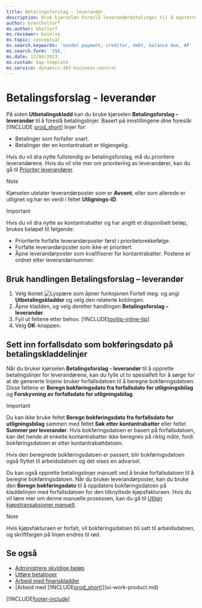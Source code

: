 ```yaml
---
title: Betalingsforslag - leverandør
description: Bruk kjørselen Foreslå leverandørbetalinger til å opprette betalingslinjer for leverandørene dine basert på forfallsdatoer og betalingsrabatter.
author: brentholtorf
ms.author: bholtorf
ms.reviewer: bnielse
ms.topic: conceptual
ms.search.keywords: 'vendor payment, creditor, debt, balance due, AP'
ms.search.form: '256,'
ms.date: 12/04/2023
ms.custom: bap-template
ms.service: dynamics-365-business-central
---
```

# <a name="suggest-vendor-payments"></a>Betalingsforslag - leverandør

På siden **Utbetalingskladd** kan du bruke kjørselen **Betalingsforslag – leverandør** til å foreslå betalingslinjer. Basert på innstillingene dine foreslår [!INCLUDE [prod_short](includes/prod_short.md)] linjer for:

- Betalinger som forfaller snart.
- Betalinger der en kontantrabatt er tilgjengelig.

Hvis du vil dra nytte fullstendig av betalingsforslag, må du prioritere leverandørene. Hvis du vil vite mer om prioritering av leverandører, kan du gå til [Prioriter leverandører](purchasing-how-prioritize-vendors.md).  

> [!NOTE]  
> Kjørselen utelater leverandørposter som er **Avvent**, eller som allerede er utlignet og har en verdi i feltet **Utlignings-ID**.  

> [!IMPORTANT]  
> Hvis du vil dra nytte av kontantrabatter og har angitt et disponibelt beløp, brukes beløpet til følgende:  
>
> * Prioriterte forfalte leverandørposter først i prioritetsrekkefølge.
> * Forfalte leverandørposter som ikke er prioritert.  
> * Åpne leverandørposter som kvalifiserer for kontantrabatter. Postene er ordnet etter leverandørnummer.  

## <a name="use-the-suggest-vendor-payments-action"></a>Bruk handlingen Betalingsforslag – leverandør

1. Velg ikonet ![Lyspære som åpner funksjonen Fortell meg.](media/ui-search/search_small.png "Fortell hva du vil gjøre") og angi **Utbetalingskladder** og velg den relaterte koblingen.  
2. Åpne kladden, og velg deretter handlingen **Betalingsforslag – leverandør**.  
3. Fyll ut feltene etter behov. [!INCLUDE[tooltip-inline-tip](includes/tooltip-inline-tip_md.md)]  
4. Velg **OK**-knappen.  

## <a name="insert-the-due-date-as-posting-date-on-payment-journal-lines"></a>Sett inn forfallsdato som bokføringsdato på betalingskladdelinjer

Når du bruker kjørselen **Betalingsforslag - leverandør** til å opprette betalingslinjer for leverandørene, kan du fylle ut to spesialfelt for å sørge for at de genererte linjene bruker forfallsdatoen til å beregne bokføringsdatoen. Disse feltene er **Beregn bokføringsdato fra forfallsdato for utligningsbilag** og **Forskyvning av forfallsdato for utligningsbilag**.  

> [!IMPORTANT]  
> Du kan ikke bruke feltet **Beregn bokføringsdato fra forfallsdato for utligningsbilag** sammen med feltet **Søk etter kontantrabatter** eller feltet **Summer per leverandør**. Hvis bokføringsdatoen er basert på forfallsdatoen, kan det hende at enkelte kontantrabatter ikke beregnes på riktig måte, fordi bokføringsdatoen er etter kontantrabattdatoen.  

Hvis den beregnede bokføringsdatoen er passert, blir bokføringsdatoen også flyttet til arbeidsdatoen og det vises en advarsel.  

Du kan også opprette betalingslinjer manuelt ved å bruke forfallsdatoen til å beregne bokføringsdatoen. Når du bruker leverandørposter, kan du bruke den **Beregn bokføringsdato** til å oppdatere bokføringsdatoen på kladdelinjen med forfallsdatoen for den tilknyttede kjøpsfakturaen. Hvis du vil lære mer om denne manuelle prosessen, kan du gå til [Utlign kjøpstransaksjoner manuelt](payables-how-apply-purchase-transactions-manually.md).  

> [!NOTE]  
> Hvis kjøpsfakturaen er forfalt, vil bokføringsdatoen bli satt til arbeidsdatoen, og skriftfargen på linjen endres til rød.  

## <a name="see-also"></a>Se også

- [Administrere skyldige beløp](payables-manage-payables.md)  
- [Utføre betalinger](payables-make-payments.md)  
- [Arbeid med finanskladder](ui-work-general-journals.md)  
- [Arbeid med [!INCLUDE[prod_short](includes/prod_short.md)]](ui-work-product.md)  

[!INCLUDE[footer-include](includes/footer-banner.md)]
